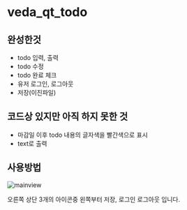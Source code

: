 # veda_qt_todo

## 완성한것
- todo 입력, 출력
- todo 수정
- todo 완료 체크
- 유저 로그인, 로그아웃
- 저장(이진파일)

## 코드상 있지만 아직 하지 못한 것
- 마감일 이후 todo 내용의 글자색을 빨간색으로 표시
- text로 출력

## 사용방법

![mainview](https://github.com/hoolighten/veda_qt_todo/tree/main/imgs/mainview.png)

오른쪽 상단 3개의 아이콘중 왼쪽부터 저장, 로그인 로그아웃 입니다.
